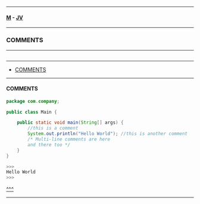 
---

#### [M](https://github.com/ttltrk/TTT/blob/master/menu.md) - [JV](https://github.com/ttltrk/TTT/tree/master/JV/JV.md)

---

### COMMENTS

---

```

```

---

* [COMMENTS](#HELLO_WORLD)

---

#### COMMENTS

```java
package com.company;

public class Main {

    public static void main(String[] args) {
        //this is a comment
        System.out.println("Hello World"); //this is another comment
        /* Multi-line comments are here
        and there too */
    }
}

>>>
Hello World
>>>
```

[^^^](#COMMENTS)

---
